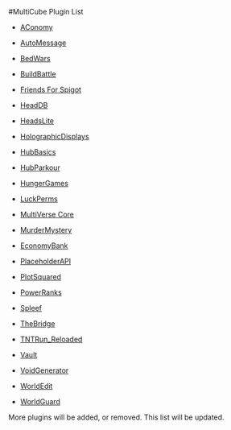 #MultiCube Plugin List

- [AConomy](https://www.spigotmc.org/resources/aconomy-simple-vault-economy.64569/)<br/>

- [AutoMessage](https://www.spigotmc.org/resources/automessage.372/)<br/>

- [BedWars](https://www.spigotmc.org/resources/screaming-bedwars-1-9-1-16.63714/)<br/>

- [BuildBattle](https://www.spigotmc.org/resources/build-battle-guessthebuild-1-11-1-16.44703/)<br/>

- [Friends For Spigot](https://www.spigotmc.org/resources/friends-for-spigot-mc1-8-x-1-16-x-partysystem-and-gui.12063/)<br/>

- [HeadDB](https://www.spigotmc.org/resources/free-headdb-head-menu.84967/)<br/>

- [HeadsLite](https://www.spigotmc.org/resources/headslite.15346/)<br/>

- [HolographicDisplays](https://dev.bukkit.org/projects/holographic-displays)<br/>

- [HubBasics](https://www.spigotmc.org/resources/hubbasics.2654/)<br/>

- [HubParkour](https://www.spigotmc.org/resources/hubparkour.47713/)<br/>

- [HungerGames](https://www.spigotmc.org/resources/hungergames.65942/)<br/>

- [LuckPerms](https://www.spigotmc.org/resources/luckperms.28140/)<br/>

- [MultiVerse Core](https://dev.bukkit.org/projects/multiverse-core)<br/>

- [MurderMystery](https://www.spigotmc.org/resources/murder-mystery-1-11-1-16.66614/)<br/>

- [EconomyBank](https://www.spigotmc.org/resources/economy-bank.7674/)<br/>

- [PlaceholderAPI](https://www.spigotmc.org/resources/placeholderapi.6245/)<br/>

- [PlotSquared](https://www.spigotmc.org/resources/plotsquared-v5.77506/)<br/>

- [PowerRanks](https://dev.bukkit.org/projects/powerranks)<br/>

- [Spleef](https://www.spigotmc.org/resources/spleef.61787/)<br/>

- [TheBridge](https://www.spigotmc.org/resources/the-bridge-1-8-1-16-new-2-4.60170/)<br/>

- [TNTRun_Reloaded](https://www.spigotmc.org/resources/tntrun_reloaded-tntrun-for-1-13-1-16.53359/)<br/>

- [Vault](https://dev.bukkit.org/projects/vault)<br/>

- [VoidGenerator](https://www.spigotmc.org/resources/voidgenerator.25391/)<br/>

- [WorldEdit](https://www.curseforge.com/minecraft/mc-mods/worldedit)<br/>

- [WorldGuard](https://dev.bukkit.org/projects/worldguard)<br/>

More plugins will be added, or removed. This list will be updated.<br/>